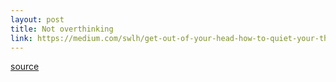 ```yaml
---
layout: post
title: Not overthinking
link: https://medium.com/swlh/get-out-of-your-head-how-to-quiet-your-thoughts-1e239199dff9#---0-86
---
```



[source](https://medium.com/swlh/get-out-of-your-head-how-to-quiet-your-thoughts-1e239199dff9#---0-86)
